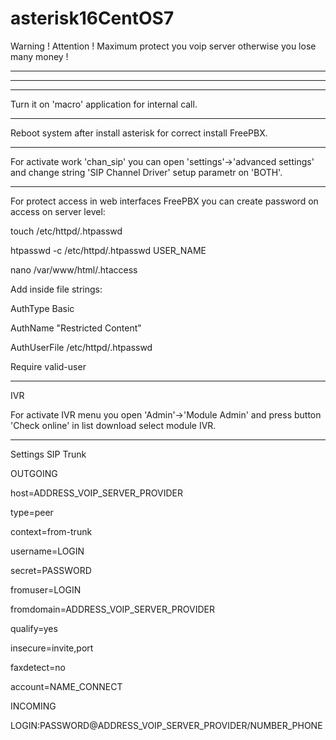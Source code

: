 # asterisk16CentOS7

Warning ! Attention ! Maximum protect you voip server otherwise you lose many money !

---
---
---

Turn it on 'macro' application for internal call.


---

Reboot system after install asterisk for correct install FreePBX.

---

For activate work 'chan_sip' you can open 'settings'->'advanced settings' and change string 'SIP Channel Driver' setup parametr on 'BOTH'.

---

For protect access in web interfaces FreePBX you can create password on access on server level:

touch /etc/httpd/.htpasswd

htpasswd -c /etc/httpd/.htpasswd USER_NAME

nano /var/www/html/.htaccess     

Add inside file strings:

AuthType Basic

AuthName "Restricted Content"

AuthUserFile /etc/httpd/.htpasswd

Require valid-user

---

IVR

For activate IVR menu you open 'Admin'->'Module Admin' and press button 'Check online' in list download select module IVR.

---

Settings SIP Trunk

OUTGOING

host=ADDRESS_VOIP_SERVER_PROVIDER

type=peer

context=from-trunk

username=LOGIN

secret=PASSWORD

fromuser=LOGIN

fromdomain=ADDRESS_VOIP_SERVER_PROVIDER

qualify=yes

insecure=invite,port

faxdetect=no

account=NAME_CONNECT

INCOMING

LOGIN:PASSWORD@ADDRESS_VOIP_SERVER_PROVIDER/NUMBER_PHONE
